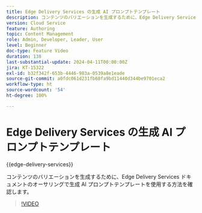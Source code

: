```yaml
---
title: Edge Delivery Services の生成 AI プロンプトテンプレート
description: コンテンツのバリエーションを生成するために、Edge Delivery Services ドキュメントのオーサリングで生成 AI プロンプトテンプレートを使用する方法を確認します。
version: Cloud Service
feature: Authoring
topic: Content Management
role: Admin, Developer, Leader, User
level: Beginner
doc-type: Feature Video
duration: 138
last-substantial-update: 2024-04-11T00:00:00Z
jira: KT-15322
exl-id: b32f342f-653b-4446-983a-0539a8e1eade
source-git-commit: a0fdc061d231fb68fa9bd11440d344be9701eca2
workflow-type: ht
source-wordcount: '54'
ht-degree: 100%

---
```


# Edge Delivery Services の生成 AI プロンプトテンプレート

{{edge-delivery-services}}

コンテンツのバリエーションを生成するために、Edge Delivery Services ドキュメントのオーサリングで生成 AI プロンプトテンプレートを使用する方法を確認します。

>[!VIDEO](https://video.tv.adobe.com/v/3428307/?learn=on)

